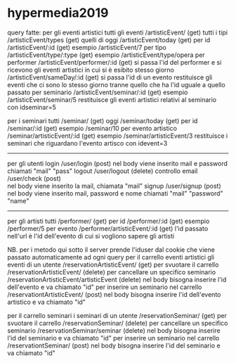 # hypermedia2019
query fatte:
per gli eventi artistici
  tutti gli eventi    /artisticEvent/     (get)
  tutti i tipi        /artisticEvent/types    (get)
  quelli di oggi      /artisticEvent/today    (get)
  per id              /artisticEvent/:id      (get)
      esempio   /artisticEvent/7
  per tipo            /artisticEvent/type/:type (get)
      esempio   /artisticEvent/type/opera
  per performer       /artisticEvent/performer/:id  (get)
      si passa l'id del performer e si ricevono gli eventi artistici in cui si è esibito
  stesso giorno       /artisticEvent/sameDay/:id    (get)
      si passa l'id di un evento restituisce gli eventi che ci sono lo stesso giorno tranne quello che ha l'id uguale a quello passato
  per seminario       /artisticEvent/seminar/:id  (get)
      esempio     /artisticEvent/seminar/5
      restituisce gli eventi artistici relativi al seminario con idseminar=5

per i seminari
  tutti               /seminar/     (get)
  oggi                /seminar/today    (get)
  per id              /seminar/:id      (get)
      esempio   /seminar/10
  per evento artistico  /seminar/artisticEvent/:id  (get)
      esempio   /seminar/artisticEvent/3
      restituisce i seminari che riguardano l'evento artisco con idevent=3
________________________________________________________________________________
per gli utenti
  login               /user/login        (post)
      nel body viene inserito mail e password chiamati "mail" "pass"
  logout              /user/logout       (delete)
  controllo email     /user/check        (post)   
      nel body viene inserito la mail, chiamata "mail"
  signup              /user/signup       (post)
        nel body viene inserito mail, password e nome chiamati "mail" "password" "name"
________________________________________________________________________________
per gli artisti
  tutti               /performer/    (get)
  per id              /performer/:id    (get)
      esempio   /performer/5
  per evento          /performer/artisticEvent/:id  (get)
      l'id passato nell'url è l'id dell'evento di cui si vogliono sapere gli artisti

NB. per i metodo qui sotto il server prende l'iduser dal cookie che viene passato automaticamente ad ogni query
per il carrello eventi artistici
    gli eventi di un utente   /reservationArtisticEvent/     (get)
    per svuotare il carrello  /reservationArtisticEvent/     (delete)
    per cancellare un specifico seminario   /reservationArtisticEvent/artisticEvent (delete)
        nel body bisogna inserire l'id dell'evento e va chiamato "id"
    per inserire un seminario nel carrello  /reservationtArtisticEvent/   (post)
        nel body bisogna inserire l'id dell'evento artistico e va chiamato "id"

per il carrello seminari
    i seminari di un utente   /reservationSeminar/           (get)
    per svuotare il carrello  /reservationSeminar/           (delete)
    per cancellare un specifico seminario   /reservationSeminar/seminar (delete)
        nel body bisogna inserire l'id del seminario e va chiamato "id"
    per inserire un seminario nel carrello  /reservationtSeminar/   (post)
        nel body bisogna inserire l'id del seminario e va chiamato "id"
